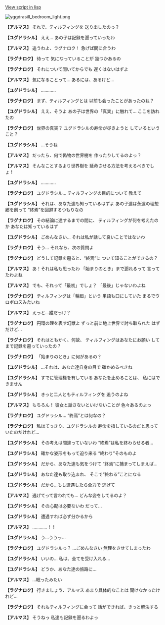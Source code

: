 [View script in lisp](../scripts/210101030.txt)

![yggdrasill_bedroom_light.png](../images/backgrounds/yggdrasill_bedroom_light.png)

**【アルマス】**
それで、ティルフィングを
送り出したのっ？

**【ユグドラシル】**
ええ…
あの子は記録を遡っていったわ

**【アルマス】**
追うわよ、ラグナロク！
急げば間に合うわ

**【ラグナロク】**
待って
気になっていることが
幾つかあるの

**【ラグナロク】**
それについて聞いてからでも
遅くはないはずよ

**【アルマス】**
気になることって…
あるには、あるけど…

**【ユグドラシル】**
…………

**【ラグナロク】**
まず、ティルフィングとは
以前も会ったことがあったのね？

**【ユグドラシル】**
ええ、そうよ
あの子は世界の「真実」に触れて…
ここを訪れたの

**【ラグナロク】**
世界の真実？
ユグドラシルの寿命が尽きようと
しているということ？

**【ユグドラシル】**
…そうね

**【アルマス】**
だったら、何で偽物の世界樹を
作ったりしてるのよっ？

**【アルマス】**
そんなことするより世界樹を
延命させる方法を考えるべきでしょ！

**【ユグドラシル】**
…………

**【ラグナロク】**
ユグドラシル…
ティルフィングの目的について
教えて

**【ユグドラシル】**
それは、あなた達も知っているはずよ
あの子達は永遠の理想郷を創って
“終焉”を回避するつもりなの

**【ラグナロク】**
その結論に達するまでの間に、
ティルフィングが何を考えたのか
あなたは知っているはず

**【ユグドラシル】**
ごめんなさい…
それは私が話して良いことではないわ

**【ラグナロク】**
そう…
それなら、次の質問よ

**【ラグナロク】**
どうして記録を遡ると、“終焉”に
ついて知ることができるの？

**【アルマス】**
あ！それは私も思ったわ
「始まりのとき」まで遡れるって
言ってたわよね

**【アルマス】**
でも、それって「最初」でしょ？
「最後」じゃないわよね

**【ラグナロク】**
ティルフィングは「輪廻」という
単語も口にしていた
まるでウロボロスみたいね

**【アルマス】**
えっと…誰だっけ？

**【ラグナロク】**
円環の理を表す幻獣よ
ずっと前に地上世界で討ち取られた
はずだけど…

**【ラグナロク】**
それはともかく、何故、
ティルフィングはあなたにお願い
してまで記録を遡っていったの？

**【ラグナロク】**
「始まりのとき」に何があるの？

**【ユグドラシル】**
…それは、あなた達自身の目で
確かめるべきね

**【ユグドラシル】**
すでに管理権を有している
あなたを止めることは、
私にはできません

**【ユグドラシル】**
きっと二人ともティルフィングを
追うのよね

**【アルマス】**
もちろん！
彼女と話さないといけないことが
色々あるのよっ

**【ラグナロク】**
ユグドラシル…
“終焉”とは何なの？

**【ラグナロク】**
私はてっきり、ユグドラシルの
寿命を指しているのだと思って
いたのだけれど…

**【ユグドラシル】**
その考えは間違っていないわ
“終焉”は私を終わらせる者…

**【ユグドラシル】**
確かな姿形をもって迫り来る
“終わり”そのものよ

**【ユグドラシル】**
だから、あなた達も気をつけて
“終焉”に捕まってしまえば…

**【ユグドラシル】**
あなた達も取り込まれ、
そこで“終わる”ことになる

**【ユグドラシル】**
だから…もし遭遇したら全力で
逃げて

**【アルマス】**
逃げてって言われても…
どんな姿をしてるのよ？

**【ユグドラシル】**
その心配は必要ないわ
だって…

**【ユグドラシル】**
遭遇すれば必ず分かるから

**【アルマス】**
…………！！

**【ユグドラシル】**
う…ううっ…

**【ラグナロク】**
ユグドラシルっ？
…ごめんなさい
無理をさせてしまったわ

**【ユグドラシル】**
いいの…
私は、全てを受け入れる…

**【ユグドラシル】**
どうか、あなた達の旅路に…

**【アルマス】**
…眠ったみたい

**【ラグナロク】**
行きましょう、アルマス
あまり具体的なことは
聞けなかったけれど…

**【ラグナロク】**
それもティルフィングに会って
話ができれば、きっと解決する

**【アルマス】**
そうねっ
私達も記録を遡るわよっ